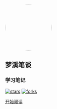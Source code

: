 <div class="cover-main"><img width="150px" src="https://blogimage-1258928558.cos.ap-guangzhou.myqcloud.com/friends/touxiang.jpeg" style="border-radius: 50%">
<br/>

## 梦溪笔谈

### 学习笔记

[![stars](https://badgen.net/github/stars/beyondhxl/mydocs?icon=github&color=4ab8a1)](https://github.com/beyondhxl/mydocs)
[![forks](https://badgen.net/github/forks/beyondhxl/mydocs?icon=github&color=4ab8a1)](https://github.com/beyondhxl/mydocs)

[开始阅读](/README)
